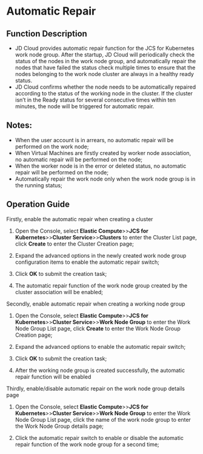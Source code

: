 # Automatic Repair  

## Function Description
- JD Cloud provides automatic repair function for the JCS for Kubernetes work node group. After the startup, JD Cloud will periodically check the status of the nodes in the work node group, and automatically repair the nodes that have failed the status check multiple times to ensure that the nodes belonging to the work node cluster are always in a healthy ready status.  
- JD Cloud confirms whether the node needs to be automatically repaired according to the status of the working node in the cluster. If the cluster isn’t in the Ready status for several consecutive times within ten minutes, the node will be triggered for automatic repair.

## Notes:

- When the user account is in arrears, no automatic repair will be performed on the work node;
- When Virtual Machines are firstly created by worker node association, no automatic repair will be performed on the node;
- When the worker node is in the error or deleted status, no automatic repair will be performed on the node;
- Automatically repair the work node only when the work node group is in the running status;

## Operation Guide

Firstly, enable the automatic repair when creating a cluster  

1. Open the Console, select **Elastic Compute**>>**JCS for Kubernetes**>>**Cluster Service**>>**Clusters** to enter the Cluster List page, click **Create** to enter the Cluster Creation page;

3. Expand the advanced options in the newly created work node group configuration items to enable the automatic repair switch;

4. Click **OK** to submit the creation task;

5. The automatic repair function of the work node group created by the cluster association will be enabled;

Secondly, enable automatic repair when creating a working node group

1. Open the Console, select **Elastic Compute**>>**JCS for Kubernetes**>>**Cluster Service**>>**Work Node Group** to enter the Work Node Group List page, click **Create** to enter the Work Node Group Creation page;

3. Expand the advanced options to enable the automatic repair switch;

4. Click **OK** to submit the creation task;

5. After the working node group is created successfully, the automatic repair function will be enabled

Thirdly, enable/disable automatic repair on the work node group details page

1. Open the Console, select **Elastic Compute**>>**JCS for Kubernetes**>>**Cluster Service**>>**Work Node Group** to enter the Work Node Group List page, click the name of the work node group to enter the Work Node Group details page;

3. Click the automatic repair switch to enable or disable the automatic repair function of the work node group for a second time;

